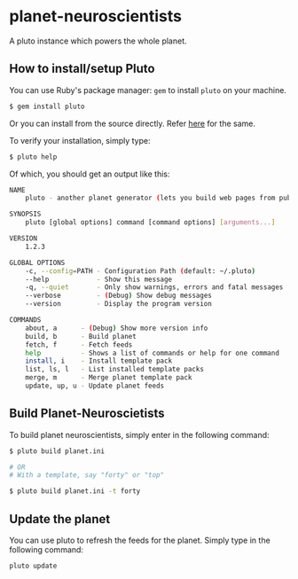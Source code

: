 # planet-neuroscientists

A pluto instance which powers the whole planet.

## How to install/setup Pluto

You can use Ruby's package manager: `gem` to install `pluto` on your machine.

```bash
$ gem install pluto
```

Or you can install from the source directly. Refer [here](https://github.com/feedreader/pluto.starter) for the same.

To verify your installation, simply type:

```bash
$ pluto help
```

Of which, you should get an output like this:

```bash
NAME
    pluto - another planet generator (lets you build web pages from published web feeds)

SYNOPSIS
    pluto [global options] command [command options] [arguments...]

VERSION
    1.2.3

GLOBAL OPTIONS
    -c, --config=PATH - Configuration Path (default: ~/.pluto)
    --help            - Show this message
    -q, --quiet       - Only show warnings, errors and fatal messages
    --verbose         - (Debug) Show debug messages
    --version         - Display the program version

COMMANDS
    about, a      - (Debug) Show more version info
    build, b      - Build planet
    fetch, f      - Fetch feeds
    help          - Shows a list of commands or help for one command
    install, i    - Install template pack
    list, ls, l   - List installed template packs
    merge, m      - Merge planet template pack
    update, up, u - Update planet feeds
```

## Build Planet-Neuroscietists

To build planet neuroscientists, simply enter in the following command:

```bash
$ pluto build planet.ini

# OR
# With a template, say "forty" or "top"

$ pluto build planet.ini -t forty
```

## Update the planet

You can use pluto to refresh the feeds for the planet. Simply type in the following command:

```bash
pluto update
```
